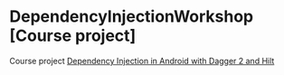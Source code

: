 # DependencyInjectionWorkshop [Course project]
Course project [Dependency Injection in Android with Dagger 2 and Hilt](https://www.udemy.com/course/dependency-injection-in-android-with-dagger/)
